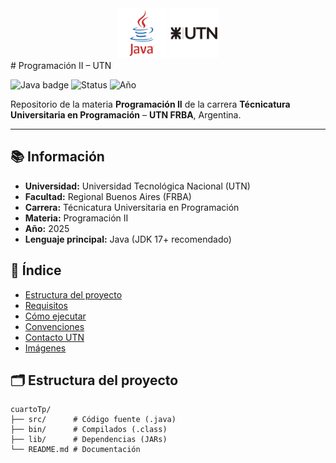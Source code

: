 <div align="center">
   <img src="assets/java.svg" alt="Java Logo" height="80"> <img src="assets/Logo_UTN.jpg" alt="Logo UTN" height="80">
</div>
# Programación II – UTN

![Java badge](https://img.shields.io/badge/Java-ED8B00?logo=openjdk&logoColor=white)
![Status](https://img.shields.io/badge/estado-en%20curso-blue)
![Año](https://img.shields.io/badge/A%C3%B1o-2025-informational)

Repositorio de la materia **Programación II** de la carrera **Técnicatura Universitaria en Programación** – **UTN FRBA**, Argentina.

---

## 📚 Información
- **Universidad:** Universidad Tecnológica Nacional (UTN)  
- **Facultad:** Regional Buenos Aires (FRBA)  
- **Carrera:** Técnicatura Universitaria en Programación  
- **Materia:** Programación II  
- **Año:** 2025  
- **Lenguaje principal:** Java (JDK 17+ recomendado)

## 🧭 Índice
- [Estructura del proyecto](#-estructura-del-proyecto)
- [Requisitos](#-requisitos)
- [Cómo ejecutar](#-cómo-ejecutar)
- [Convenciones](#-convenciones)
- [Contacto UTN](#-contacto-utn)
- [Imágenes](#-imágenes)

## 🗂️ Estructura del proyecto
```text
cuartoTp/
├── src/      # Código fuente (.java)
├── bin/      # Compilados (.class)
├── lib/      # Dependencias (JARs)
└── README.md # Documentación
```